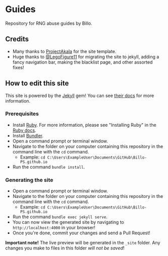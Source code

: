 # Guides
Repository for RNG abuse guides by Billo.

## Credits

- Many thanks to [ProjectAkala](https://projectakala.github.io/pact/) for the site template.
- Huge thanks to [@LegoFigure11](https://github.com/LegoFigure11) for migrating the site to jekyll, adding a fancy navigation bar, making the blacklist page, and other assorted fixes!

## How to edit this site

This site is powered by the [Jekyll](https://jekyllrb.com/) gem! You can see [their docs](https://jekyllrb.com/docs/) for more information.

### Prerequisites
- Install [Ruby](https://www.ruby-lang.org/en/). For more information, please see "Installing Ruby" in the [Ruby docs](https://www.ruby-lang.org/en/documentation/installation/).
- Install [Bundler](https://bundler.io/).
- Open a command prompt or terminal window.
- Navigate to the folder on your computer containing this repository in the command line with the `cd` command.
    - Example: `cd C:\Users\ExampleUser\Documents\GitHub\Billo-PS.github.io`
- Run the command `bundle install`.

### Generating the site
- Open a command prompt or terminal window.
- Navigate to the folder on your computer containing this repository in the command line with the `cd` command.
    - Example: `cd C:\Users\ExampleUser\Documents\GitHub\Billo-PS.github.io`
- Run the command `bundle exec jekyll serve`.
- You can now view the generated site by navigating to `http://localhost:4000` in your browser!
- Once you're done, commit your changes and send a Pull Request!

**Important note!**
The live preview will be generated in the `_site` folder. Any changes you make to files in this folder *will not be saved*!
